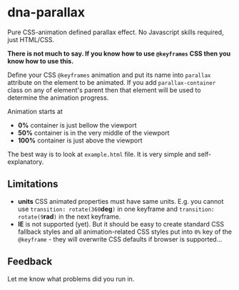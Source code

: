 # dna-parallax
Pure CSS-animation defined parallax effect. No Javascript skills required, just HTML/CSS.

**There is not much to say. If you know how to use `@keyframes` CSS then you know how to use this.**

Define your CSS `@keyframes` animation and put its name into `parallax` attribute on the element to be animated. If you add `parallax-container` class on any of element's parent then that element will be used to determine the animation progress.

Animation starts at 
* **0%** container is just bellow the viewport 
* **50%** container is in the very middle of the viewport
* **100%** container is just above the viewport

The best way is to look at `example.html` file. It is very simple and self-explanatory.

## Limitations
* **units** CSS animated properties must have same units. E.g. you cannot use `transition: rotate(360`**deg**`)` in one keyframe and `transition: rotate(9`**rad**`)` in the next keyframe. 
* **IE** is not supported (yet). But it should be easy to create standard CSS fallback styles and all animation-related CSS styles put into `0%` key of the `@keyframe` - they will overwrite CSS defaults if browser is supported... 

## Feedback
Let me know what problems did you run in.
